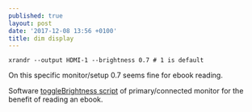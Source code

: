 ```yaml
---
published: true
layout: post
date: '2017-12-08 13:56 +0100'
title: dim display
---
```

    xrandr --output HDMI-1 --brightness 0.7 # 1 is default
    
On this specific monitor/setup 0.7 seems fine for ebook reading.

Software [toggleBrightness script](https://raw.githubusercontent.com/brontosaurusrex/stretchbang/master/bin/toggleBrightness) of primary/connected monitor for the benefit of reading an ebook.



